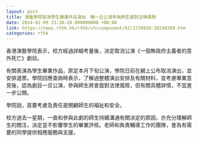 ```yaml
---
layout: post
title: 演藝學院取消學生畢業作品演出　稱一旦公演參與師生面對法律風險
date: 2024-02-09 23:38:20.000000000 +08:00
link: https://news.rthk.hk/rthk/ch/component/k2/1739910-20240209.htm
categories: rthk
---
```


香港演藝學院表示，校方經過詳細考量後，決定取消公演《一個無政府主義者的意外死亡》劇目。

有關表演為學生畢業作品，原定本月下旬公演，學院日前在網上公布取消演出，並安排退票。學院回應查詢時表示，了解過整體演出安排及有關材料，並考慮專業意見後，認為劇目一旦公演，參與師生將會面對法律風險，但有關具體詳情，不宜進一步公開。

學院說，首要考慮及責任是關顧師生的福祉和安全。

校方過去一星期，一直和參與此劇的師生持續溝通有關決定的原因，亦充分理解師生的關注，決定並不影響學生的畢業評核。老師和負責輔導工作的團隊，會為有需要的同學提供相應服務與支援。
